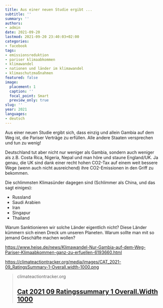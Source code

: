 ```yaml
---
title: Aus einer neuen Studie ergibt ...
subtitle: ''
summary: ''
authors:
- admin
date: 2021-09-20
lastmod: 2021-09-20 23:40:03+02:00
categories:
- facebook
tags:
- emissionsreduktion
- pariser klimaabkommen
- klimawandel
- nationen und länder im klimawandel
- klimaschutzmaßnahmen
featured: false
image:
  placement: 1
  caption: ''
  focal_point: Smart
  preview_only: true
slug: ''
year: 2021
languages:
- deutsch
---
```


Aus einer neuen Studie ergibt sich, dass einzig und allein Gambia auf dem Weg ist, die Pariser Verträge zu erfüllen. Alle andere Staaten versprechen und tun zu wenig! 

Deutschland tut aber nicht nur weniger als Gambia, sondern auch weniger als z.B. Costa Rica, Nigeria, Nepal und man höre und staune England/UK. Ja genau, die UK sind dank einer recht hohen CO2-Tax auf einem weit bessere Wege (wenn auch nicht ausreichend) ihre CO2-Emissionen in den Griff zu bekommen.

Die schlimmsten Klimasünder dagegen sind (Schlimmer als China, und das sagt einiges):

- Russland
- Saudi Arabien
- Iran
- Singapur
- Thailand

Warum Sanktionieren wir solche Länder eigentlich nicht? Diese Länder kümmern sich einen Dreck um unseren Planeten. Warum sollte man mit so jemand Geschäfte machen wollen?

https://www.heise.de/news/Klimawandel-Nur-Gambia-auf-dem-Weg-Pariser-Klimaabkommen-ganz-zu-erfuellen-6193660.html

https://climateactiontracker.org/media/images/CAT_2021-09_RatingsSummary-1-Overall.width-1000.png
> climateactiontracker.org
> ## [Cat 2021 09 Ratingssummary 1 Overall.Width 1000](https://climateactiontracker.org/media/images/CAT_2021-09_RatingsSummary-1-Overall.width-1000.png)
>